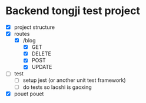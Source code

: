 # Backend tongji test project

- [x] project structure
- [x] routes
  - [x] /blog
    - [x] GET
    - [x] DELETE
    - [x] POST
    - [x] UPDATE
- [ ] test
  - [ ] setup jest (or another unit test framework)
  - [ ] do tests so laoshi is gaoxing
- [x] pouet pouet
